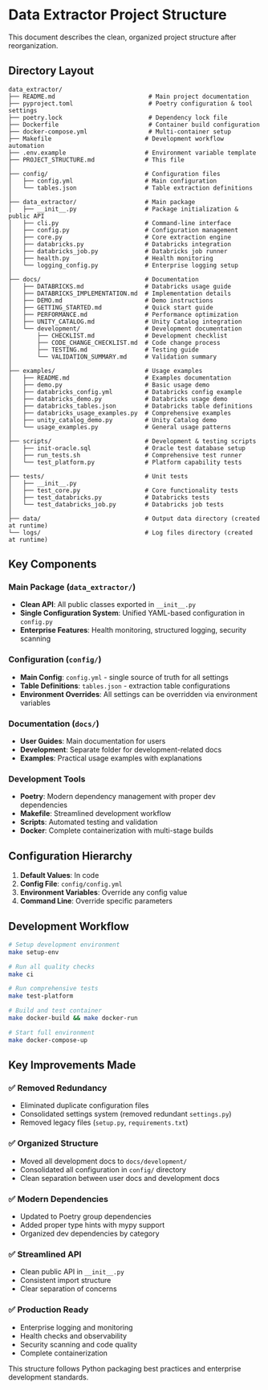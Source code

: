 # Data Extractor Project Structure

This document describes the clean, organized project structure after reorganization.

## Directory Layout

```
data_extractor/
├── README.md                          # Main project documentation
├── pyproject.toml                     # Poetry configuration & tool settings
├── poetry.lock                        # Dependency lock file
├── Dockerfile                         # Container build configuration
├── docker-compose.yml                 # Multi-container setup
├── Makefile                          # Development workflow automation
├── .env.example                      # Environment variable template
├── PROJECT_STRUCTURE.md              # This file
│
├── config/                           # Configuration files
│   ├── config.yml                    # Main configuration
│   └── tables.json                   # Table extraction definitions
│
├── data_extractor/                   # Main package
│   ├── __init__.py                   # Package initialization & public API
│   ├── cli.py                        # Command-line interface
│   ├── config.py                     # Configuration management
│   ├── core.py                       # Core extraction engine
│   ├── databricks.py                 # Databricks integration
│   ├── databricks_job.py             # Databricks job runner
│   ├── health.py                     # Health monitoring
│   └── logging_config.py             # Enterprise logging setup
│
├── docs/                             # Documentation
│   ├── DATABRICKS.md                 # Databricks usage guide
│   ├── DATABRICKS_IMPLEMENTATION.md  # Implementation details
│   ├── DEMO.md                       # Demo instructions
│   ├── GETTING_STARTED.md            # Quick start guide
│   ├── PERFORMANCE.md                # Performance optimization
│   ├── UNITY_CATALOG.md              # Unity Catalog integration
│   └── development/                  # Development documentation
│       ├── CHECKLIST.md              # Development checklist
│       ├── CODE_CHANGE_CHECKLIST.md  # Code change process
│       ├── TESTING.md                # Testing guide
│       └── VALIDATION_SUMMARY.md     # Validation summary
│
├── examples/                         # Usage examples
│   ├── README.md                     # Examples documentation
│   ├── demo.py                       # Basic usage demo
│   ├── databricks_config.yml         # Databricks config example
│   ├── databricks_demo.py            # Databricks usage demo
│   ├── databricks_tables.json        # Databricks table definitions
│   ├── databricks_usage_examples.py  # Comprehensive examples
│   ├── unity_catalog_demo.py         # Unity Catalog demo
│   └── usage_examples.py             # General usage patterns
│
├── scripts/                          # Development & testing scripts
│   ├── init-oracle.sql               # Oracle test database setup
│   ├── run_tests.sh                  # Comprehensive test runner
│   └── test_platform.py              # Platform capability tests
│
├── tests/                            # Unit tests
│   ├── __init__.py
│   ├── test_core.py                  # Core functionality tests
│   ├── test_databricks.py            # Databricks tests
│   └── test_databricks_job.py        # Databricks job tests
│
├── data/                             # Output data directory (created at runtime)
└── logs/                             # Log files directory (created at runtime)
```

## Key Components

### Main Package (`data_extractor/`)
- **Clean API**: All public classes exported in `__init__.py`
- **Single Configuration System**: Unified YAML-based configuration in `config.py`
- **Enterprise Features**: Health monitoring, structured logging, security scanning

### Configuration (`config/`)
- **Main Config**: `config.yml` - single source of truth for all settings
- **Table Definitions**: `tables.json` - extraction table configurations
- **Environment Overrides**: All settings can be overridden via environment variables

### Documentation (`docs/`)
- **User Guides**: Main documentation for users
- **Development**: Separate folder for development-related docs
- **Examples**: Practical usage examples with explanations

### Development Tools
- **Poetry**: Modern dependency management with proper dev dependencies
- **Makefile**: Streamlined development workflow
- **Scripts**: Automated testing and validation
- **Docker**: Complete containerization with multi-stage builds

## Configuration Hierarchy

1. **Default Values**: In code
2. **Config File**: `config/config.yml`
3. **Environment Variables**: Override any config value
4. **Command Line**: Override specific parameters

## Development Workflow

```bash
# Setup development environment
make setup-env

# Run all quality checks
make ci

# Run comprehensive tests
make test-platform

# Build and test container
make docker-build && make docker-run

# Start full environment
make docker-compose-up
```

## Key Improvements Made

### ✅ Removed Redundancy
- Eliminated duplicate configuration files
- Consolidated settings system (removed redundant `settings.py`)
- Removed legacy files (`setup.py`, `requirements.txt`)

### ✅ Organized Structure
- Moved all development docs to `docs/development/`
- Consolidated all configuration in `config/` directory
- Clean separation between user docs and development docs

### ✅ Modern Dependencies
- Updated to Poetry group dependencies
- Added proper type hints with mypy support
- Organized dev dependencies by category

### ✅ Streamlined API
- Clean public API in `__init__.py`
- Consistent import structure
- Clear separation of concerns

### ✅ Production Ready
- Enterprise logging and monitoring
- Health checks and observability
- Security scanning and code quality
- Complete containerization

This structure follows Python packaging best practices and enterprise development standards.